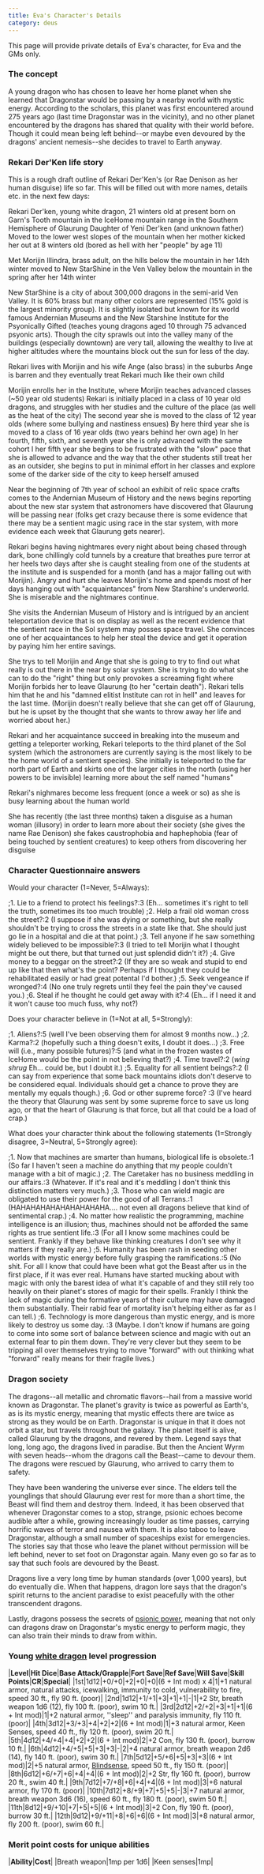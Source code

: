 ```yaml
---
title: Eva's Character's Details
category: deus
---
```

This page will provide private details of Eva's character, for Eva and the GMs only.


### The concept

A young dragon who has chosen to leave her home planet when she learned that Dragonstar would be passing by a nearby world with mystic energy. According to the scholars, this planet was first encountered around 275 years ago (last time Dragonstar was in the vicinity), and no other planet encountered by the dragons has shared that quality with their world before. Though it could mean being left behind--or maybe even devoured by the dragons' ancient nemesis--she decides to travel to Earth anyway.


###  Rekari Der'Ken life story

This is a rough draft outline of Rekari Der'Ken's (or Rae Denison as her human disguise) life so far. This will be filled out with more names, details etc. in the next few days:

Rekari Der'ken, young white dragon, 21 winters old at present
born on Garn's Tooth mountain in the IceHome mountain range in the Southern Hemisphere of Glaurung
Daughter of Yeni Der'ken (and unknown father)
Moved to the lower west slopes of the mountain when her mother kicked her out at 8 winters old
(bored as hell with her &quot;people&quot; by age 11)

Met Morijin Illindra, brass adult, on the hills below the mountain in her 14th winter
moved to New StarShine in the Ven Valley below the mountain in the spring after her 14th winter

New StarShine is a city of about 300,000 dragons in the semi-arid Ven Valley. It is 60% brass but many other colors are represented (15% gold is the largest minority group). It is slightly isolated but known for its world famous Andernian Museums and the New Starshine Institute for the Psyonically Gifted (teaches young dragons aged 10 through 75 advanced psyonic arts). Though the city sprawls out into the valley many of the buildings (especially downtown) are very tall, allowing the wealthy to live at higher altitudes where the mountains block out the sun for less of the day.

Rekari lives with Morijin and his wife Ange (also brass) in the suburbs
Ange is barren and they eventually treat Rekari much like their own child

Morijin enrolls her in the Institute, where Morijin teaches advanced classes (~50 year old students)
Rekari is initially placed in a class of 10 year old dragons, and struggles with her studies and the culture of the place (as well as the heat of the city)
The second year she is moved to the class of 12 year olds (where some bullying and nastiness ensues)
By here third year she is moved to a class of 16 year olds (two years behind her own age)
In her fourth, fifth, sixth, and seventh year she is only advanced with the same cohort
I her fifth year she begins to be frustrated with the &quot;slow&quot; pace that she is allowed to advance and the way that the other students still treat her as an outsider, she begins to put in minimal effort in her classes and explore some of the darker side of the city to keep herself amused

Near the beginning of 7th year of school an exhibit of relic space crafts comes to the Andernian Museum of History and the news begins reporting about the new star system that astronomers have discovered that Glaurung will be passing near (folks get crazy because there is some evidence that there may be a sentient magic using race in the star system, with more evidence each week that Glaurung gets nearer).

Rekari begins having nightmares every night about being chased through dark, bone chillingly cold tunnels by a creature that breathes pure terror at her heels two days after she is caught stealing from one of the students at the institute and is suspended for a month (and has a major falling out with Morijin).
Angry and hurt she leaves Morijin's home and spends most of her days hanging out with &quot;acquaintances&quot; from New Starshine's underworld. She is miserable and the nightmares continue.

She visits the Andernian Museum of History and is intrigued by an ancient teleportation device that is on display as well as the recent evidence that the sentient race in the Sol system may posses space travel. She convinces one of her acquaintances to help her steal the device and get it operation by paying him her entire savings.

She trys to tell Morijin and Ange that she is going to try to find out what really is out there in the near by solar system. She is trying to do what she can to do the &quot;right&quot; thing but only provokes a screaming fight where Morijin forbids her to leave Glaurung (to her &quot;certain death&quot;). Rekari tells him that he and his &quot;damned elitist Institute can rot in hell&quot; and leaves for the last time. (Morijin doesn't really believe that she can get off of Glaurung, but he is upset by the thought that she wants to throw away her life and worried about her.)

Rekari and her acquaintance succeed in breaking into the museum and getting a teleporter working, Rekari teleports to the third planet of the Sol system (which the astronomers are currently saying is the most likely to be the home world of a sentient species).
She initially is teleported to the far north part of Earth and skirts one of the larger cities in the north (using her powers to be invisible) learning more about the self named &quot;humans&quot;

Rekari's nighmares become less frequent (once a week or so) as she is busy learning about the human world

She has recently (the last three months) taken a disguise as a human woman (illusory) in order to learn more about their society (she gives the name Rae Denison)
she fakes caustrophobia and haphephobia (fear of being touched by sentient creatures) to keep others from discovering her disguise


### Character Questionnaire answers

Would your character (1=Never, 5=Always):

;1. Lie to a friend to protect his feelings?:3 (Eh... sometimes it's right to tell the truth, sometimes its too much trouble)
;2. Help a frail old woman cross the street?:2 (I suppose if she was dying or something, but she really shouldn't be trying to cross the streets in a state like that. She should just go lie in a hospital and die at that point.)
;3. Tell anyone if he saw something widely believed to be impossible?:3 (I tried to tell Morijin what I thought might be out there, but that turned out just splendid didn't it?)
;4. Give money to a beggar on the street?:2 (If they are so weak and stupid to end up like that then what's the point? Perhaps if I thought they could be rehabilitated easily or had great potental I'd bother.)
;5. Seek vengeance if wronged?:4 (No one truly regrets until they feel the pain they've caused you.)
;6. Steal if he thought he could get away with it?:4 (Eh... if I need it and it won't cause too much fuss, why not?)

Does your character believe in (1=Not at all, 5=Strongly):

;1. Aliens?:5 (well I've been observing them for almost 9 months now...)
;2. Karma?:2 (hopefully such a thing doesn't exits, I doubt it does...)
;3. Free will (i.e., many possible futures)?:5 (and what in the frozen wastes of IceHome would be the point in not believing that?)
;4. Time travel?:2 (*wing shrug* Eh... could be, but I doubt it.)
;5. Equality for all sentient beings?:2 (I can say from experience that some back mountains idiots don't deserve to be considered equal. Individuals should get a chance to prove they are mentally my equals though.)
;6. God or other supreme force? :3 (I've heard the theory that Glaurung was sent by some supreme force to save us long ago, or that the heart of Glaurung is that force, but all that could be a load of crap.)

What does your character think about the following statements (1=Strongly disagree, 3=Neutral, 5=Strongly agree):

;1. Now that machines are smarter than humans, biological life is obsolete.:1 (So far I haven't seen a machine do anything that my people couldn't manage with a bit of magic.)
;2. The Caretaker has no business meddling in our affairs.:3 (Whatever. If it's real and it's meddling I don't think this distinction matters very much.)
;3. Those who can wield magic are obligated to use their power for the good of all Terrans.:1 (HAHAHAHAHAHAHAHAHAHA.... not even all dragons believe that kind of sentimental crap.)
;4. No matter how realistic the programming, machine intelligence is an illusion; thus, machines should not be afforded the same rights as true sentient life.:3 (For all I know some machines could be sentient. Frankly if they behave like thinking  creatures I don't see why it matters if they really are.)
;5. Humanity has been rash in seeding other worlds with mystic energy before fully grasping the ramifications.:5 (No shit. For all I know that could have been what got the Beast after us in the first place, if it was ever real. Humans have started mucking about with magic with only the barest idea of what it's capable of and they still rely too heavily on their planet's stores of magic for their spells. Frankly I think the lack of magic during the formative years of their culture may have damaged them substantially. Their rabid fear of mortality isn't helping either as far as I can tell.)
;6. Technology is more dangerous than mystic energy, and is more likely to destroy us some day. :3 (Maybe. I don't know if humans are going to come into some sort of balance between science and magic with out an external fear to pin them down. They're very clever but they seem to be tripping all over themselves trying to move &quot;forward&quot; with out thinking what &quot;forward&quot; really means for their fragile lives.)


### Dragon society

The dragons--all metallic and chromatic flavors--hail from a massive world known as Dragonstar. The planet's gravity is twice as powerful as Earth's, as is its mystic energy, meaning that mystic effects there are twice as strong as they would be on Earth. Dragonstar is unique in that it does not orbit a star, but travels throughout the galaxy. The planet itself is alive, called Glaurung by the dragons, and revered by them. Legend says that long, long ago, the dragons lived in paradise. But then the Ancient Wyrm with seven heads--whom the dragons call the Beast--came to devour them. The dragons were rescued by Glaurung, who arrived to carry them to safety.

They have been wandering the universe ever since. The elders tell the younglings that should Glaurung ever rest for more than a short time, the Beast will find them and destroy them. Indeed, it has been observed that whenever Dragonstar comes to a stop, strange, psionic echoes become audible after a while, growing increasingly louder as time passes, carrying horrific waves of terror and nausea with them. It is also taboo to leave Dragonstar, although a small number of spaceships exist for emergencies. The stories say that those who leave the planet without permission will be left behind, never to set foot on Dragonstar again. Many even go so far as to say that such fools are devoured by the Beast.

Dragons live a very long time by human standards (over 1,000 years), but do eventually die. When that happens, dragon lore says that the dragon's spirit returns to the ancient paradise to exist peacefully with the other transcendent dragons.

Lastly, dragons possess the secrets of [psionic power](magic-psionics), meaning that not only can dragons draw on Dragonstar's mystic energy to perform magic, they can also train their minds to draw from within.


### Young [white dragon](http://www.d20srd.org/srd/monsters/dragonTrue.htm#whiteDragon) level progression

|__Level__|__Hit Dice__|__Base Attack/Grapple__|__Fort Save__|__Ref Save__|__Will Save__|__Skill Points__|__CR__|__Special__|
|1st|1d12|+0/+0|+2|+0|+0|(6 + Int mod) x 4|1|+1 natural armor, natural attacks, icewalking, immunity to cold, vulnerability to fire, speed 30 ft., fly 90 ft. (poor)|
|2nd|1d12|+1/+1|+3|+1|+1|-|1|+2 Str, breath weapon 1d6 (12), fly 100 ft. (poor), swim 10 ft.|
|3rd|2d12|+2/+2|+3|+1|+1|(6 + Int mod)|1|+2 natural armor, ''sleep'' and paralysis immunity, fly 110 ft. (poor)|
|4th|3d12|+3/+3|+4|+2|+2|(6 + Int mod)|1|+3 natural armor, Keen Senses, speed 40 ft., fly 120 ft. (poor), swim 20 ft.|
|5th|4d12|+4/+4|+4|+2|+2|(6 + Int mod)|2|+2 Con, fly 130 ft. (poor), burrow 10 ft.|
|6th|4d12|+4/+5|+5|+3|+3|-|2|+4 natural armor, breath weapon 2d6 (14), fly 140 ft. (poor), swim 30 ft.|
|7th|5d12|+5/+6|+5|+3|+3|(6 + Int mod)|2|+5 natural armor, [Blindsense](http://www.d20srd.org/srd/naturalSpecialAbilities.htm#blindsense), speed 50 ft., fly 150 ft. (poor)|
|8th|6d12|+6/+7|+6|+4|+4|(6 + Int mod)|2|+2 Str, fly 160 ft. (poor), burrow 20 ft., swim 40 ft.|
|9th|7d12|+7/+8|+6|+4|+4|(6 + Int mod)|3|+6 natural armor, fly 170 ft. (poor)|
|10th|7d12|+8/+9|+7|+5|+5|-|3|+7 natural armor, breath weapon 3d6 (16), speed 60 ft., fly 180 ft. (poor), swim 50 ft.|
|11th|8d12|+9/+10|+7|+5|+5|(6 + Int mod)|3|+2 Con, fly 190 ft. (poor), burrow 30 ft.|
|12th|9d12|+9/+11|+8|+6|+6|(6 + Int mod)|3|+8 natural armor, fly 200 ft. (poor), swim 60 ft.|


### Merit point costs for unique abilities

|__Ability__|__Cost__|
|Breath weapon|1mp per 1d6|
|Keen senses|1mp|
